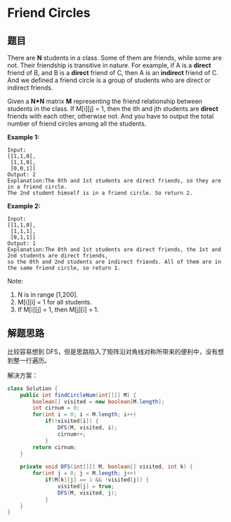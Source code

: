 # Friend Circles

## 题目

There are **N** students in a class. Some of them are friends, while some are not. Their friendship is transitive in nature. For example, if A is a **direct** friend of B, and B is a **direct** friend of C, then A is an **indirect** friend of C. And we defined a friend circle is a group of students who are direct or indirect friends.

Given a **N*N** matrix **M** representing the friend relationship between students in the class. If M[i][j] = 1, then the ith and jth students are **direct** friends with each other, otherwise not. And you have to output the total number of friend circles among all the students.

**Example 1:**

```
Input: 
[[1,1,0],
 [1,1,0],
 [0,0,1]]
Output: 2
Explanation:The 0th and 1st students are direct friends, so they are in a friend circle. 
The 2nd student himself is in a friend circle. So return 2.
```

**Example 2:**

```
Input: 
[[1,1,0],
 [1,1,1],
 [0,1,1]]
Output: 1
Explanation:The 0th and 1st students are direct friends, the 1st and 2nd students are direct friends, 
so the 0th and 2nd students are indirect friends. All of them are in the same friend circle, so return 1.
```

Note:

1. N is in range [1,200].
2. M[i][i] = 1 for all students.
3. If M[i][j] = 1, then M[j][i] = 1.

## 解题思路

比较容易想到 DFS，但是思路陷入了矩阵沿对角线对称所带来的便利中，没有想到整一行遍历。

解决方案：

```java
class Solution {
    public int findCircleNum(int[][] M) {
        boolean[] visited = new boolean[M.length];
        int cirnum = 0;
        for(int i = 0; i < M.length; i++)
            if(!visited[i]) {
                DFS(M, visited, i);
                cirnum++;
            }
        return cirnum;
    }
    
    private void DFS(int[][] M, boolean[] visited, int k) {
        for(int j = 0; j < M.length; j++)
            if(M[k][j] == 1 && !visited[j]) {
                visited[j] = true;
                DFS(M, visited, j);
            }
    }
}
```